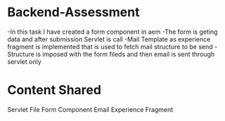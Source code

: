 # Backend-Assessment
-In this task I have created a form component in aem
-The form is geting data and after submission Servlet is call
-Mail Template as experience fragment is implemented that is used to fetch mail structure to be send 
-Structure is imposed with the form fileds and then email is sent through servlet only


# Content Shared
Servlet File
Form Component
Email Experience Fragment
